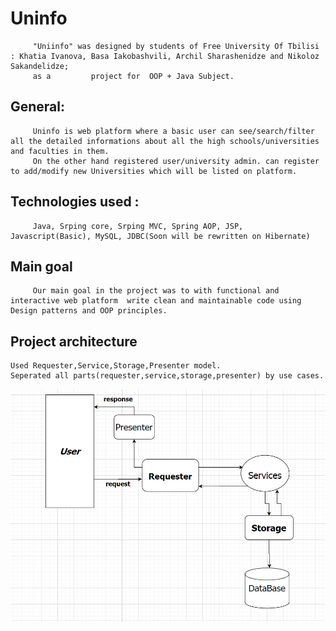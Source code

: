 # Uninfo
         "Uniinfo" was designed by students of Free University Of Tbilisi : Khatia Ivanova, Basa Iakobashvili, Archil Sharashenidze and Nikoloz Sakandelidze; 
         as a         project for  OOP + Java Subject. 

## General:
         Uninfo is web platform where a basic user can see/search/filter all the detailed informations about all the high schools/universities and faculties in them.
         On the other hand registered user/university admin. can register to add/modify new Universities which will be listed on platform. 
        
## Technologies used :
         Java, Srping core, Srping MVC, Spring AOP, JSP, Javascript(Basic), MySQL, JDBC(Soon will be rewritten on Hibernate)
         
## Main goal
         Our main goal in the project was to with functional and interactive web platform  write clean and maintainable code using Design patterns and OOP principles.

## Project architecture
    Used Requester,Service,Storage,Presenter model.
    Seperated all parts(requester,service,storage,presenter) by use cases.    
![project graph](graph.png)